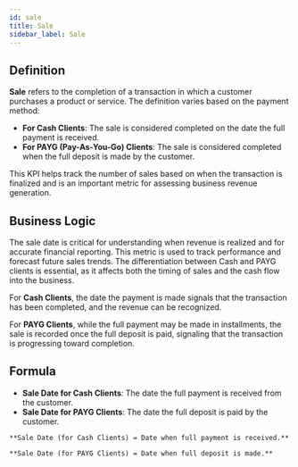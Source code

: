 ```yaml
---
id: sale
title: Sale
sidebar_label: Sale
---
```


## Definition

**Sale** refers to the completion of a transaction in which a customer purchases a product or service. The definition varies based on the payment method:

- **For Cash Clients**: The sale is considered completed on the date the full payment is received.
- **For PAYG (Pay-As-You-Go) Clients**: The sale is considered completed when the full deposit is made by the customer.

This KPI helps track the number of sales based on when the transaction is finalized and is an important metric for assessing business revenue generation.

## Business Logic

The sale date is critical for understanding when revenue is realized and for accurate financial reporting. This metric is used to track performance and forecast future sales trends. The differentiation between Cash and PAYG clients is essential, as it affects both the timing of sales and the cash flow into the business.

For **Cash Clients**, the date the payment is made signals that the transaction has been completed, and the revenue can be recognized.

For **PAYG Clients**, while the full payment may be made in installments, the sale is recorded once the full deposit is paid, signaling that the transaction is progressing toward completion.

## Formula

- **Sale Date for Cash Clients**: The date the full payment is received from the customer.
- **Sale Date for PAYG Clients**: The date the full deposit is paid by the customer.

```text
**Sale Date (for Cash Clients) = Date when full payment is received.**

**Sale Date (for PAYG Clients) = Date when full deposit is made.**
